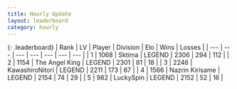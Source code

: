 ```yaml
---
title: Hourly Update
layout: leaderboard
category: hourly
---
```


{: .leaderboard}
| Rank | LV | Player | Division | Elo | Wins | Losses |
| --- | --- | --- | --- | --- | --- | --- |
| <span data-change="0">1</span> | 1068 | <span title="ID: 353063">Sktima</span> | LEGEND | <span data-change="0">2306</span> | <span data-change="0">294</span> | <span data-change="0">112</span> |
| <span data-change="0">2</span> | 1154 | <span title="ID: 547162">The Angel King</span> | LEGEND | <span data-change="0">2301</span> | <span data-change="0">81</span> | <span data-change="0">18</span> |
| <span data-change="0">3</span> | 2246 | <span title="ID: 164871">KawashiroNitori</span> | LEGEND | <span data-change="0">2211</span> | <span data-change="0">173</span> | <span data-change="0">67</span> |
| <span data-change="0">4</span> | 1566 | <span title="ID: 315148">Nazrin Kirisame</span> | LEGEND | <span data-change="-12">2154</span> | <span data-change="0">74</span> | <span data-change="1">29</span> |
| <span data-change="0">5</span> | 982 | <span title="ID: 498412">LuckySpin</span> | LEGEND | <span data-change="0">2152</span> | <span data-change="0">52</span> | <span data-change="0">16</span> |